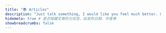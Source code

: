 ```yaml
---
title: "📚 Articles"
description: "Just talk something, I would like you feel much better. &nbsp;&nbsp;"
hidemeta: true # 是否隐藏文章的元信息，如发布日期、作者等
showbreadcrumbs: false
---
```

